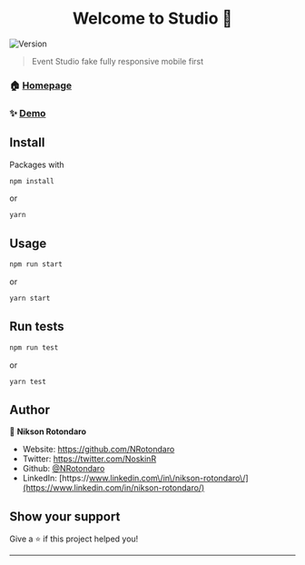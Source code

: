 <h1 align="center">Welcome to Studio 👋</h1>
<p>
  <img alt="Version" src="https://img.shields.io/badge/version-1.0.0-blue.svg?cacheSeconds=2592000" />
</p>

> Event Studio fake fully responsive mobile first

### 🏠 [Homepage](http://studiorotondaro.surge.sh//)

### ✨ [Demo](http://studiorotondaro.surge.sh//)

## Install

Packages with

```sh
npm install
```

or

```sh
yarn
```

## Usage

```sh
npm run start
```

or

```sh
yarn start
```

## Run tests

```sh
npm run test
```

or

```sh
yarn test
```

## Author

👤 **Nikson Rotondaro**

- Website: https://github.com/NRotondaro
- Twitter: [https:\/\/twitter.com\/NoskinR](https://twitter.com/NoskinR)
- Github: [@NRotondaro](https://github.com/NRotondaro)
- LinkedIn: [https:\/\/www.linkedin.com\/in\/nikson-rotondaro\/](https://www.linkedin.com/in/nikson-rotondaro/)

## Show your support

Give a ⭐️ if this project helped you!

---
